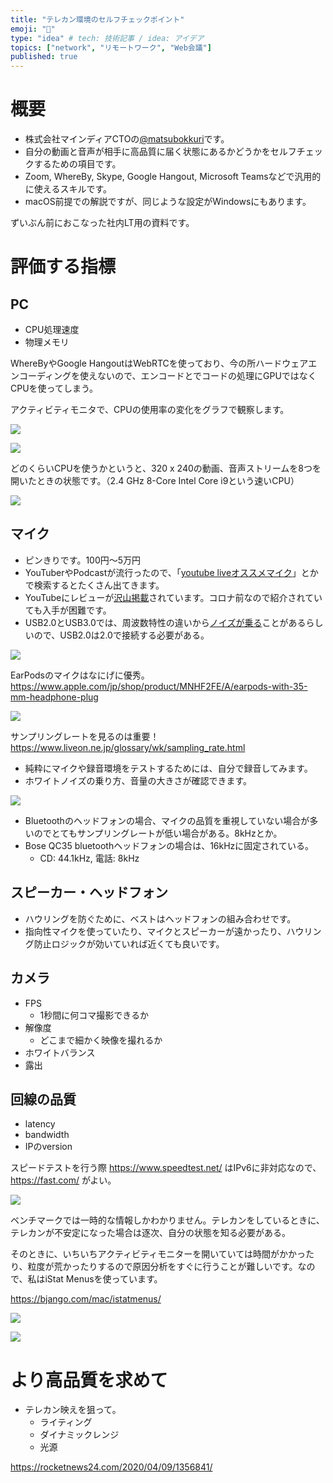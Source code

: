 ```yaml
---
title: "テレカン環境のセルフチェックポイント"
emoji: "🤖"
type: "idea" # tech: 技術記事 / idea: アイデア
topics: ["network", "リモートワーク", "Web会議"]
published: true
---
```


# 概要

- 株式会社マインディアCTOの[@matsubokkuri](https://twitter.com/matsubokkuri)です。
- 自分の動画と音声が相手に高品質に届く状態にあるかどうかをセルフチェックするための項目です。
- Zoom, WhereBy, Skype, Google Hangout, Microsoft Teamsなどで汎用的に使えるスキルです。
- macOS前提での解説ですが、同じような設定がWindowsにもあります。

ずいぶん前におこなった社内LT用の資料です。

# 評価する指標

## PC

- CPU処理速度
- 物理メモリ

WhereByやGoogle HangoutはWebRTCを使っており、今の所ハードウェアエンコーディングを使えないので、エンコードとでコードの処理にGPUではなくCPUを使ってしまう。

アクティビティモニタで、CPUの使用率の変化をグラフで観察します。

![](https://storage.googleapis.com/zenn-user-upload/6oeis1xt5ycwkbvlyxue6tyhw4jh)


![](https://storage.googleapis.com/zenn-user-upload/6ajf89zfhtmjrd2snqrnaesqfbzs)

どのくらいCPUを使うかというと、320 x 240の動画、音声ストリームを8つを開いたときの状態です。（2.4 GHz 8-Core Intel Core i9という速いCPU）

![](https://storage.googleapis.com/zenn-user-upload/tkae4kmvqjewtks8ip7nwgw5o1to)

## マイク

- ピンきりです。100円〜5万円
- YouTuberやPodcastが流行ったので、「[youtube liveオススメマイク](https://www.google.com/search?q=youtube+live%E3%82%AA%E3%82%B9%E3%82%B9%E3%83%A1%E3%83%9E%E3%82%A4%E3%82%AF&rlz=1C5CHFA_enJP888JP889&oq=youtube+live%E3%82%AA%E3%82%B9%E3%82%B9%E3%83%A1%E3%83%9E%E3%82%A4%E3%82%AF&aqs=chrome..69i57j69i64.105j0j7&sourceid=chrome&ie=UTF-8)」とかで検索するとたくさん出てきます。
- YouTubeにレビューが[沢山掲載](https://www.youtube.com/results?search_query=%E3%83%9E%E3%82%A4%E3%82%AF+%E3%83%AC%E3%83%93%E3%83%A5%E3%83%BC)されています。コロナ前なので紹介されていても入手が困難です。
- USB2.0とUSB3.0では、周波数特性の違いから[ノイズが乗る](http://sloppy-games.com/%E3%83%9E%E3%82%A4%E3%82%AF%E3%81%AE%E9%9F%B3%E3%81%8C%E3%80%8C%E3%82%B5%E3%83%BC%E3%80%8D%E3%81%A8%E9%B3%B4%E3%81%A3%E3%81%A6%E3%81%97%E3%81%BE%E3%81%86%E3%81%AE%E3%82%92%E8%A7%A3%E6%B1%BA%E3%81%97/)ことがあるらしいので、USB2.0は2.0で接続する必要がある。

![](https://storage.googleapis.com/zenn-user-upload/5y97bjzg47oyxtpg0uscm8wtk5pg)

EarPodsのマイクはなにげに優秀。
https://www.apple.com/jp/shop/product/MNHF2FE/A/earpods-with-35-mm-headphone-plug

![](https://storage.googleapis.com/zenn-user-upload/a00aplbsaukd0yc2cz0bvy0ahmrm)

サンプリングレートを見るのは重要！
https://www.liveon.ne.jp/glossary/wk/sampling_rate.html

- 純粋にマイクや録音環境をテストするためには、自分で録音してみます。
- ホワイトノイズの乗り方、音量の大きさが確認できます。

![](https://storage.googleapis.com/zenn-user-upload/kctyac112uivyv50kas895ibcdwy)


- Bluetoothのヘッドフォンの場合、マイクの品質を重視していない場合が多いのでとてもサンプリングレートが低い場合がある。8kHzとか。
- Bose QC35 bluetoothヘッドフォンの場合は、16kHzに固定されている。
  - CD: 44.1kHz, 電話: 8kHz

## スピーカー・ヘッドフォン

- ハウリングを防ぐために、ベストはヘッドフォンの組み合わせです。
- 指向性マイクを使っていたり、マイクとスピーカーが遠かったり、ハウリング防止ロジックが効いていれば近くても良いです。

## カメラ

- FPS
  - 1秒間に何コマ撮影できるか
- 解像度
  - どこまで細かく映像を撮れるか
- ホワイトバランス
- 露出

## 回線の品質

- latency
- bandwidth
- IPのversion

スピードテストを行う際 https://www.speedtest.net/ はIPv6に非対応なので、https://fast.com/ がよい。

![](https://storage.googleapis.com/zenn-user-upload/n7f7ys8l614hmkz48art5q4d3lhn)

ベンチマークでは一時的な情報しかわかりません。テレカンをしているときに、テレカンが不安定になった場合は逐次、自分の状態を知る必要がある。

そのときに、いちいちアクティビティモニターを開いていては時間がかかったり、粒度が荒かったりするので原因分析をすぐに行うことが難しいです。なので、私はiStat Menusを使っています。

https://bjango.com/mac/istatmenus/

![](https://storage.googleapis.com/zenn-user-upload/mhmyv2zbziipz8xu4xupk386ln97)

![](https://storage.googleapis.com/zenn-user-upload/wc3ii9216jww8dbivm3qf3e56dlv)

# より高品質を求めて

- テレカン映えを狙って。
  - ライティング
  - ダイナミックレンジ
  - 光源

https://rocketnews24.com/2020/04/09/1356841/
